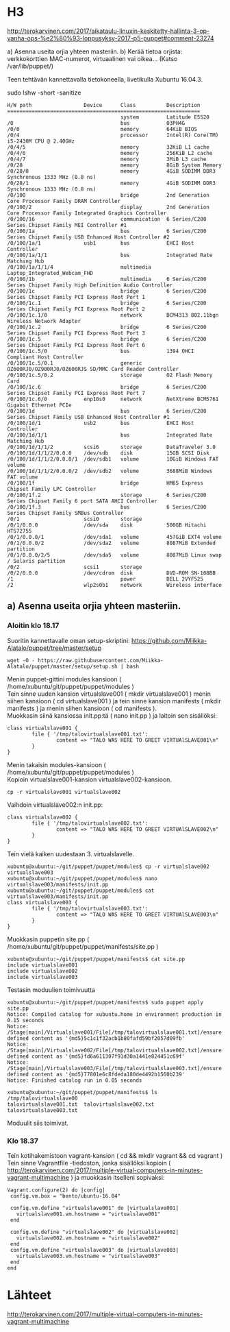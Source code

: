# H3
http://terokarvinen.com/2017/aikataulu-linuxin-keskitetty-hallinta-3-op-vanha-ops-%e2%80%93-loppusyksy-2017-p5-puppet#comment-23274  
  
a) Asenna useita orjia yhteen masteriin.
b) Kerää tietoa orjista: verkkokorttien MAC-numerot, virtuaalinen vai oikea… (Katso /var/lib/puppet/)

Teen tehtävän kannettavalla tietokoneella, livetikulla Xubuntu 16.04.3.

sudo lshw -short -sanitize
```
H/W path                 Device      Class          Description
===============================================================
                                     system         Latitude E5520
/0                                   bus            03PH4G
/0/0                                 memory         64KiB BIOS
/0/4                                 processor      Intel(R) Core(TM) i5-2430M CPU @ 2.40GHz
/0/4/5                               memory         32KiB L1 cache
/0/4/6                               memory         256KiB L2 cache
/0/4/7                               memory         3MiB L3 cache
/0/28                                memory         8GiB System Memory
/0/28/0                              memory         4GiB SODIMM DDR3 Synchronous 1333 MHz (0.8 ns)
/0/28/1                              memory         4GiB SODIMM DDR3 Synchronous 1333 MHz (0.8 ns)
/0/100                               bridge         2nd Generation Core Processor Family DRAM Controller
/0/100/2                             display        2nd Generation Core Processor Family Integrated Graphics Controller
/0/100/16                            communication  6 Series/C200 Series Chipset Family MEI Controller #1
/0/100/1a                            bus            6 Series/C200 Series Chipset Family USB Enhanced Host Controller #2
/0/100/1a/1              usb1        bus            EHCI Host Controller
/0/100/1a/1/1                        bus            Integrated Rate Matching Hub
/0/100/1a/1/1/4                      multimedia     Laptop_Integrated_Webcam_FHD
/0/100/1b                            multimedia     6 Series/C200 Series Chipset Family High Definition Audio Controller
/0/100/1c                            bridge         6 Series/C200 Series Chipset Family PCI Express Root Port 1
/0/100/1c.1                          bridge         6 Series/C200 Series Chipset Family PCI Express Root Port 2
/0/100/1c.1/0                        network        BCM4313 802.11bgn Wireless Network Adapter
/0/100/1c.2                          bridge         6 Series/C200 Series Chipset Family PCI Express Root Port 3
/0/100/1c.5                          bridge         6 Series/C200 Series Chipset Family PCI Express Root Port 6
/0/100/1c.5/0                        bus            1394 OHCI Compliant Host Controller
/0/100/1c.5/0.1                      generic        OZ600RJ0/OZ900RJ0/OZ600RJS SD/MMC Card Reader Controller
/0/100/1c.5/0.2                      storage        O2 Flash Memory Card
/0/100/1c.6                          bridge         6 Series/C200 Series Chipset Family PCI Express Root Port 7
/0/100/1c.6/0            enp10s0     network        NetXtreme BCM5761 Gigabit Ethernet PCIe
/0/100/1d                            bus            6 Series/C200 Series Chipset Family USB Enhanced Host Controller #1
/0/100/1d/1              usb2        bus            EHCI Host Controller
/0/100/1d/1/1                        bus            Integrated Rate Matching Hub
/0/100/1d/1/1/2          scsi6       storage        DataTraveler 3.0
/0/100/1d/1/1/2/0.0.0    /dev/sdb    disk           15GB SCSI Disk
/0/100/1d/1/1/2/0.0.0/1  /dev/sdb1   volume         10GiB Windows FAT volume
/0/100/1d/1/1/2/0.0.0/2  /dev/sdb2   volume         3688MiB Windows FAT volume
/0/100/1f                            bridge         HM65 Express Chipset Family LPC Controller
/0/100/1f.2                          storage        6 Series/C200 Series Chipset Family 6 port SATA AHCI Controller
/0/100/1f.3                          bus            6 Series/C200 Series Chipset Family SMBus Controller
/0/1                     scsi0       storage        
/0/1/0.0.0               /dev/sda    disk           500GB Hitachi HTS72755
/0/1/0.0.0/1             /dev/sda1   volume         457GiB EXT4 volume
/0/1/0.0.0/2             /dev/sda2   volume         8087MiB Extended partition
/0/1/0.0.0/2/5           /dev/sda5   volume         8087MiB Linux swap / Solaris partition
/0/2                     scsi1       storage        
/0/2/0.0.0               /dev/cdrom  disk           DVD-ROM SN-108BB
/1                                   power          DELL 2VYF525
/2                       wlp2s0b1    network        Wireless interface
```

## a) Asenna useita orjia yhteen masteriin.
### Aloitin klo 18.17
Suoritin kannettavalle oman setup-skriptini: https://github.com/Miikka-Alatalo/puppet/tree/master/setup
```
wget -O - https://raw.githubusercontent.com/Miikka-Alatalo/puppet/master/setup/setup.sh | bash
```
Menin puppet-gittini modules kansioon ( /home/xubuntu/git/puppet/puppet/modules )  
Tein sinne uuden kansion virtualslave001 ( mkdir virtualslave001 ) menin siihen kansioon ( cd virtualslave001 ) ja tein sinne kansion manifests ( mkdir manifests ) ja menin siihen kansioon ( cd manifests ).  
Muokkasin siinä kansiossa init.pp:tä ( nano init.pp ) ja laitoin sen sisällöksi:
```
class virtualslave001 {
        file { '/tmp/talovirtualslave001.txt':
                content => "TALO WAS HERE TO GREET VIRTUAlSLAVE001\n"
        }
}
```
Menin takaisin modules-kansioon ( /home/xubuntu/git/puppet/puppet/modules )  
Kopioin virtualslave001-kansion virtualslave002-kansioon.  
```
cp -r virtualslave001 virtualslave002
```
Vaihdoin virtualslave002:n init.pp:
```
class virtualslave002 {
        file { '/tmp/talovirtualslave002.txt':
                content => "TALO WAS HERE TO GREET VIRTUAlSLAVE002\n"
        }
}
```
Tein vielä kaiken uudestaan 3. virtualslavelle.
```
xubuntu@xubuntu:~/git/puppet/puppet/modules$ cp -r virtualslave002 virtualslave003
xubuntu@xubuntu:~/git/puppet/puppet/modules$ nano virtualslave003/manifests/init.pp 
xubuntu@xubuntu:~/git/puppet/puppet/modules$ cat virtualslave003/manifests/init.pp 
class virtualslave003 {
        file { '/tmp/talovirtualslave003.txt':
                content => "TALO WAS HERE TO GREET VIRTUAlSLAVE003\n"
        }
}

```
Muokkasin puppetin site.pp ( /home/xubuntu/git/puppet/puppet/manifests/site.pp )  
```
xubuntu@xubuntu:~/git/puppet/puppet/manifests$ cat site.pp 
include virtualslave001
include virtualslave002
include virtualslave003
```
Testasin moduulien toimivuutta
```
xubuntu@xubuntu:~/git/puppet/puppet/manifests$ sudo puppet apply site.pp 
Notice: Compiled catalog for xubuntu.home in environment production in 0.15 seconds
Notice: /Stage[main]/Virtualslave001/File[/tmp/talovirtualslave001.txt]/ensure: defined content as '{md5}5c1c1f32acb1b80fafd59bf2057d09fb'
Notice: /Stage[main]/Virtualslave002/File[/tmp/talovirtualslave002.txt]/ensure: defined content as '{md5}fd6a611307f91d30a1441e824451c69f'
Notice: /Stage[main]/Virtualslave003/File[/tmp/talovirtualslave003.txt]/ensure: defined content as '{md5}77801e6c8fdeda180de4492b1560b239'
Notice: Finished catalog run in 0.05 seconds

xubuntu@xubuntu:~/git/puppet/puppet/manifests$ ls /tmp/talovirtualslave00
talovirtualslave001.txt  talovirtualslave002.txt  talovirtualslave003.txt
```
Moduulit siis toimivat.
### Klo 18.37
Tein kotihakemistoon vagrant-kansion ( cd && mkdir vagrant && cd vagrant )  
Tein sinne Vagrantfile -tiedoston, jonka sisällöksi kopioin ( http://terokarvinen.com/2017/multiple-virtual-computers-in-minutes-vagrant-multimachine ) ja muokkasin itselleni sopivaksi:
```
Vagrant.configure(2) do |config|
 config.vm.box = "bento/ubuntu-16.04"

 config.vm.define "virtualslave001" do |virtualslave001|
   virtualslave001.vm.hostname = "virtualslave001"
 end

 config.vm.define "virtualslave002" do |virtualslave002|
   virtualslave002.vm.hostname = "virtualslave002"
 end
 config.vm.define "virtualslave003" do |virtualslave003|
   virtualslave003.vm.hostname = "virtualslave003"
 end
end
```








# Lähteet
http://terokarvinen.com/2017/multiple-virtual-computers-in-minutes-vagrant-multimachine

